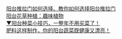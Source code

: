   
[阳台推拉门如何选择、教你如何选择阳台推拉门](http://www.dianyue.me/archives/517/w7hhzgavbp8vz2z7/)  
[阳台花草种植：趣味植物](http://www.dianyue.me/archives/449/h58thir46s2hmgai/)  
[▼阳台种菜小技巧，一整年不用买菜了！](http://www.dianyue.me/archives/455/ts1p6f31j9x3zy0u/)  
[肥料这样制作，你的阳台蔬菜既健康又漂亮！](http://www.dianyue.me/archives/102/tybs2sosbl08q4xy/)